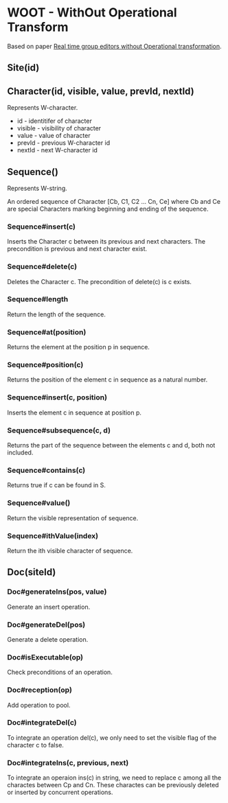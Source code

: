 # WOOT - WithOut Operational Transform

Based on paper [Real time group editors without Operational transformation](https://hal.inria.fr/inria-00071240/document).

## Site(id)

## Character(id, visible, value, prevId, nextId)

Represents W-character.

- id - identitifer of character
- visible - visibility of character
- value - value of character
- prevId - previous W-character id
- nextId - next W-character id

## Sequence()

Represents W-string.

An ordered sequence of Character [Cb, C1, C2 ... Cn, Ce] where Cb and Ce are special Characters marking beginning and ending of the sequence.

### Sequence#insert(c)

Inserts the Character c between its previous and next characters. The precondition is previous and next character exist.

### Sequence#delete(c)

Deletes the Character c. The precondition of delete(c) is c exists.

### Sequence#length

Return the length of the sequence.

### Sequence#at(position)

Returns the element at the position p in sequence.

### Sequence#position(c)

Returns the position of the element c in sequence as a natural number.

### Sequence#insert(c, position)

Inserts the element c in sequence at position p.

### Sequence#subsequence(c, d)

Returns the part of the sequence between the elements c and d, both not included.

### Sequence#contains(c)

Returns true if c can be found in S.

### Sequence#value()

Return the visible representation of sequence.

### Sequence#ithValue(index)

Return the ith visible character of sequence.

## Doc(siteId)

### Doc#generateIns(pos, value)

Generate an insert operation.

### Doc#generateDel(pos)

Generate a delete operation.

### Doc#isExecutable(op)

Check preconditions of an operation.

### Doc#reception(op)

Add operation to pool.

### Doc#integrateDel(c)

To integrate an operation del(c), we only need to set the visible flag of the character c to false.

### Doc#integrateIns(c, previous, next)

To integrate an operaion ins(c) in string, we need to replace c among all the charactes between Cp and Cn.
These charactes can be previously deleted or inserted by concurrent operations.